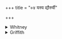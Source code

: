 +++
title = "०४ यस्य द्यौरुर्वी"

+++

<details><summary>Whitney</summary>

### Translation
4. \[By the greatness\] of whom the wide heaven and the great earth,  
\[by the greatness\] of whom yon wide atmosphere, by the greatness of  
whom yon sun \[is\] extended—to what god may we pay worship with  
oblation?

### Notes
The translation follows the construction as understood by the comm.; it  
might be also "whose \[is\] the wide heaven etc. etc., extended by his  
greatness." "Extended" applies better to earth etc. (**a** and **b**)  
than to sun; comm. says *vistīrṇā jātā* etc. The verse resembles only  
distantly RV. 5, with which, on the other hand, Ppp. nearly agrees,  
reading *yena dyāur ugrā pṛthivī ca dṛśa* (RV.VS.MS. *dṛḍhā́*, TS.  
*dṛḍhé*) *yena sva stabhitaṁ yena nākaṁ* (the rest -*kaḥ*): *yo  
antarikṣaṁ vimame varīyaḥ* (so MS.; the others as reported above, under  
vs. 3). Our third pāda most resembles RV. 6 **c**: *yátrā́ ’dhi sū́ra  
údito vibhā́ti* (so also VS. xxxii. 7; TS. *úditāu vyéti*). ⌊Cf. MGS. i.  
11. 14 and p. 154, *yena dyāur ugrā*.⌋ The Anukr. ignores the marked  
irregularity of **b**.
</details>

<details><summary>Griffith</summary>

यस्य॒ द्यौरु॒र्वी पृ॑थि॒वी च॑ म॒ही यस्या॒द उ॒र्व॑१न्तरि॑क्षम्।  
यस्या॒सौ सूरो॒ वित॑तो महि॒त्वा कस्मै॑ दे॒वाय॑ ह॒विषा॑ विधेम ॥४॥
</details>
